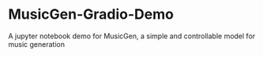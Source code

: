 # MusicGen-Gradio-Demo
A jupyter notebook demo for MusicGen, a simple and controllable model for music generation 
